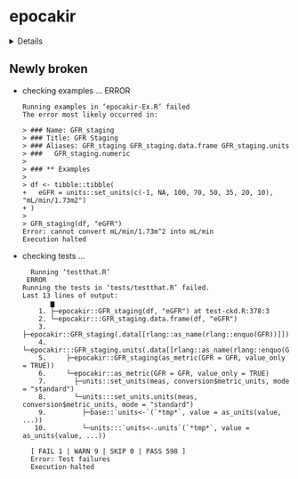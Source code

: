 # epocakir

<details>

* Version: 0.9.9
* GitHub: https://github.com/alwinw/epocakir
* Source code: https://github.com/cran/epocakir
* Date/Publication: 2023-01-06 15:30:06 UTC
* Number of recursive dependencies: 78

Run `revdepcheck::revdep_details(, "epocakir")` for more info

</details>

## Newly broken

*   checking examples ... ERROR
    ```
    Running examples in ‘epocakir-Ex.R’ failed
    The error most likely occurred in:
    
    > ### Name: GFR_staging
    > ### Title: GFR Staging
    > ### Aliases: GFR_staging GFR_staging.data.frame GFR_staging.units
    > ###   GFR_staging.numeric
    > 
    > ### ** Examples
    > 
    > df <- tibble::tibble(
    +   eGFR = units::set_units(c(-1, NA, 100, 70, 50, 35, 20, 10), "mL/min/1.73m2")
    + )
    > 
    > GFR_staging(df, "eGFR")
    Error: cannot convert mL/min/1.73m^2 into mL/min
    Execution halted
    ```

*   checking tests ...
    ```
      Running ‘testthat.R’
     ERROR
    Running the tests in ‘tests/testthat.R’ failed.
    Last 13 lines of output:
           ▆
        1. ├─epocakir::GFR_staging(df, "eGFR") at test-ckd.R:378:3
        2. └─epocakir:::GFR_staging.data.frame(df, "eGFR")
        3.   ├─epocakir::GFR_staging(.data[[rlang::as_name(rlang::enquo(GFR))]])
        4.   └─epocakir:::GFR_staging.units(.data[[rlang::as_name(rlang::enquo(GFR))]])
        5.     ├─epocakir::GFR_staging(as_metric(GFR = GFR, value_only = TRUE))
        6.     └─epocakir::as_metric(GFR = GFR, value_only = TRUE)
        7.       ├─units::set_units(meas, conversion$metric_units, mode = "standard")
        8.       └─units:::set_units.units(meas, conversion$metric_units, mode = "standard")
        9.         ├─base::`units<-`(`*tmp*`, value = as_units(value, ...))
       10.         └─units:::`units<-.units`(`*tmp*`, value = as_units(value, ...))
      
      [ FAIL 1 | WARN 9 | SKIP 0 | PASS 598 ]
      Error: Test failures
      Execution halted
    ```

